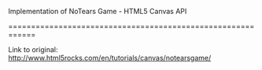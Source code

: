 Implementation of NoTears Game - HTML5 Canvas API

============================================================

Link to original: http://www.html5rocks.com/en/tutorials/canvas/notearsgame/